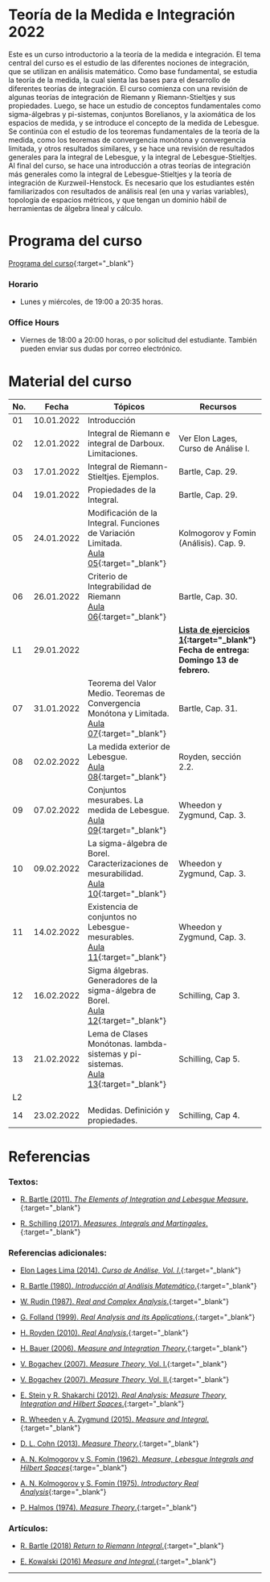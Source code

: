 # Teoría de la Medida e Integración 2022

Este es un curso introductorio a la teoría de la medida e integración. El tema central del curso es el estudio de las diferentes nociones de integración, que se utilizan en análisis matemático. Como base fundamental, se estudia la teoría de la medida, la cual sienta las bases para el desarrollo de diferentes teorías de integración. El curso comienza con una revisión de algunas teorías de integración de Riemann y Riemann-Stieltjes y sus propiedades. Luego, se hace un estudio de conceptos fundamentales como sigma-álgebras y pi-sistemas, conjuntos Borelianos, y la axiomática de los espacios de medida, y se introduce el concepto de la medida de Lebesgue. Se continúa con el estudio de los teoremas fundamentales de la teoría de la medida, como los teoremas de convergencia monótona y convergencia limitada, y otros resultados similares, y se hace una revisión de resultados generales para la integral de Lebesgue, y la integral de Lebesgue-Stieltjes. Al final del curso, se hace una introducción a otras teorías de integración más generales como la integral de Lebesgue-Stieltjes y la teoría de integración de Kurzweil-Henstock.  Es necesario que los estudiantes estén familiarizados con resultados de análisis real (en una y varias variables), topología de espacios métricos, y que tengan un dominio hábil de herramientas de álgebra lineal y cálculo.

# Programa del curso
<div id='id-programa'/>

[Programa del curso](programa/Programa-tm2022.pdf){:target="_blank"}

### Horario
<div id='id-horario'/>

* Lunes y miércoles, de 19:00 a 20:35 horas.

### Office Hours
<div id='id-office'/>

* Viernes de 18:00 a 20:00 horas, o por solicitud del estudiante. También pueden enviar sus dudas por correo electrónico.


# Material del curso
<div id='id-material'/>

  **No.**  | **Fecha**    | **Tópicos**                                                                    | **Recursos**
  -------- | ------------ | ------------------------------------------------------------------------------ |  -------------------------------------
  01       | 10.01.2022   | Introducción <br/>                                                             | 
  02       | 12.01.2022   | Integral de Riemann e integral de Darboux. Limitaciones. <br/>                 | Ver Elon Lages, Curso de Análise I. 
  03       | 17.01.2022   | Integral de Riemann-Stieltjes. Ejemplos. <br/>                                 | Bartle, Cap. 29.  
  04       | 19.01.2022   | Propiedades de la Integral. <br/>                                              | Bartle, Cap. 29.  
  05       | 24.01.2022   | Modificación de la Integral. Funciones de Variación Limitada. <br/> [Aula 05](aulas/Aula05.pdf){:target="_blank"} | Kolmogorov y Fomin (Análisis). Cap. 9.
  06       | 26.01.2022   | Criterio de Integrabilidad de Riemann <br/> [Aula 06](aulas/Aula06.pdf){:target="_blank"} | Bartle, Cap. 30.  
  L1       | 29.01.2022   |                                                                                | **[Lista de ejercicios 1](listas/lista01.pdf){:target="_blank"}** <br/> **Fecha de entrega: Domingo 13 de febrero.**
  07       | 31.01.2022   | Teorema del Valor Medio. Teoremas de Convergencia Monótona y Limitada. <br/> [Aula 07](aulas/Aula07.pdf){:target="_blank"} | Bartle, Cap. 31.  
  08       | 02.02.2022   | La medida exterior de Lebesgue. <br/> [Aula 08](aulas/Aula08.pdf){:target="_blank"} | Royden, sección 2.2.
  09       | 07.02.2022   | Conjuntos mesurabes. La medida de Lebesgue. <br/> [Aula 09](aulas/Aula09.pdf){:target="_blank"} | Wheedon y Zygmund, Cap. 3.
  10       | 09.02.2022   | La sigma-álgebra de Borel. Caracterizaciones de mesurabilidad. <br/> [Aula 10](aulas/Aula10.pdf){:target="_blank"} | Wheedon y Zygmund, Cap. 3.
  11       | 14.02.2022   | Existencia de conjuntos no Lebesgue-mesurables. <br/> [Aula 11](aulas/Aula11.pdf){:target="_blank"} | Wheedon y Zygmund, Cap. 3.
  12       | 16.02.2022   | Sigma álgebras. Generadores de la sigma-álgebra de Borel. <br/> [Aula 12](aulas/Aula12.pdf){:target="_blank"} | Schilling, Cap 3.
  13       | 21.02.2022   | Lema de Clases Monótonas. lambda-sistemas y pi-sistemas. <br/> [Aula 13](aulas/Aula13.pdf){:target="_blank"} | Schilling, Cap 5.
  L2       |    |                                                                                | 
  14       | 23.02.2022   | Medidas. Definición y propiedades.  | Schilling, Cap 4.


# Referencias
<div id='id-ref'/>

### Textos:

* [R. Bartle (2011). *The Elements of Integration and Lebesgue Measure*.](http://library.lol/main/A1D515B51A9193224B31B0A47F3AA135){:target="_blank"}

* [R. Schilling (2017). *Measures, Integrals and Martingales*.](http://library.lol/main/70091F2937A5FA32E08795C3A3654837){:target="_blank"}


### Referencias adicionales:

* [Elon Lages Lima (2014). *Curso de Análise, Vol. I*.](http://library.lol/main/09C73EFC7EB9686BAE475FDB338C3720){:target="_blank"}

* [R. Bartle (1980). *Introducción al Análisis Matemático*.](http://library.lol/main/6FF57EE865C321AEDDAB8B294641BE91){:target="_blank"}

* [W. Rudin (1987). *Real and Complex Analysis*.](http://library.lol/main/D9D636FAC19541905640F56164C8DA8A){:target="_blank"}

* [G. Folland (1999). *Real Analysis and its Applications*.](http://library.lol/main/A52A695373B9289688FC9CE7835487EF){:target="_blank"}

* [H. Royden (2010). *Real Analysis*.](http://library.lol/main/467A74BDDE78CD0E1F9E470B01423B03){:target="_blank"}

* [H. Bauer (2006). *Measure and Integration Theory*.](http://library.lol/main/8E48B32F8A03A4CD09C2071F40DA0482){:target="_blank"}

* [V. Bogachev (2007). *Measure Theory*, Vol. I.](http://library.lol/main/FFBDC7E3D8E571C6CD5F9E8633CDFDC2){:target="_blank"}

* [V. Bogachev (2007). *Measure Theory*, Vol. II.](http://library.lol/main/37F8C8D6AA1131249E3F2B53157E40A5){:target="_blank"}

* [E. Stein y R. Shakarchi (2012). *Real Analysis: Measure Theory, Integration and Hilbert Spaces*.](http://library.lol/main/E93A91B5366ACEEE18F3786D26068833){:target="_blank"}

* [R. Wheeden y A. Zygmund (2015). *Measure and Integral*.](http://library.lol/main/2D2E5BF43FAE923F53F5D8C780FF6CC1){:target="_blank"}

* [D. L. Cohn (2013). *Measure Theory*.](http://library.lol/main/2F37E55C5A9B4F14C5E64697DCF71306){:target="_blank"}

* [A. N. Kolmogorov y S. Fomin (1962). *Measure, Lebesgue Integrals and Hilbert Spaces*](http://library.lol/main/69A47D96629E2CE88EA8E89D6CB1B636){:targe="_blank"}

* [A. N. Kolmogorov y S. Fomin (1975). *Introductory Real Analysis*](http://library.lol/main/3A506B337A98982D529E33CC22A4A37C){:targe="_blank"}

* [P. Halmos (1974). *Measure Theory*.](http://library.lol/main/00C4B0D76C69B67BEAC992F2EE26B0AF){:target="_blank"}

### Artículos:

* [R. Bartle (2018) *Return to Riemann Integral*.](https://www.tandfonline.com/doi/abs/10.1080/00029890.1996.12004798){:target="_blank"}

* [E. Kowalski (2016) *Measure and Integral*.](https://people.math.ethz.ch/~kowalski/measure-integral.pdf){:target="_blank"}

---
